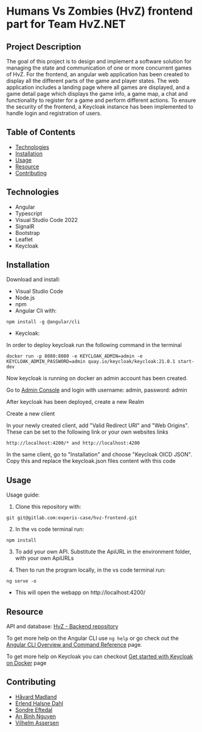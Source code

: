 # Humans Vs Zombies (HvZ) frontend part for Team HvZ.NET 

## Project Description
The goal of this project is to design and implement a software solution for managing the state and communication of one or more concurrent games of HvZ. For the frontend, an angular web application has been created to display all the different parts of the game and player states. The web application includes a landing page where all games are displayed, and a game detail page which displays the game info, a game map, a chat and functionality to register for a game and perform different actions. To ensure the security of the frontend, a Keycloak instance has been implemented to handle login and registration of users.

## Table of Contents

- [Technologies](#technologies)
- [Installation](#installation)
- [Usage](#usage)
- [Resource](#resource)
- [Contributing](#contributing)

## Technologies
* Angular
* Typescript
* Visual Studio Code 2022
* SignalR
* Bootstrap
* Leaflet
* Keycloak

## Installation

Download and install:
* Visual Studio Code
* Node.js
* npm
* Angular Cli with:
```
npm install -g @angular/cli
```
* Keycloak:

In order to deploy keycloak run the following command in the terminal
```
docker run -p 8080:8080 -e KEYCLOAK_ADMIN=admin -e KEYCLOAK_ADMIN_PASSWORD=admin quay.io/keycloak/keycloak:21.0.1 start-dev
```
Now keycloak is running on docker an admin account has been created.

Go to [Admin Console](http://localhost:8080/) and login with username: admin, password: admin

After keycloak has been deployed, create a new Realm

Create a new client

In your newly created client, add "Valid Redirect URI" and "Web Origins". These can be set to the following link or your own websites links
```
http://localhost:4200/* and http://localhost:4200
```

In the same client, go to "Installation" and choose "Keycloak OICD JSON". Copy this and replace the keycloak.json files content with this code

## Usage
Usage guide:

1. Clone this repository with: 
```
git git@gitlab.com:experis-case/hvz-frontend.git
```

2. In the vs code terminal run:
```
npm install
```

3. To add your own API. Substitute the ApiURL in the environment folder, with your own ApiURLs

4. Then to run the program locally, in the vs code terminal run:
```
ng serve -o
```
+ This will open the webapp on http://localhost:4200/

## Resource
API and database: [HvZ - Backend repository](https://gitlab.com/experis-case/hvz_backend)

To get more help on the Angular CLI use `ng help` or go check out the [Angular CLI Overview and Command Reference](https://angular.io/cli) page.

To get more help on Keycloak you can checkout [Get started with Keycloak on Docker](https://www.keycloak.org/getting-started/getting-started-docker) page

## Contributing

* [Håvard Madland](https://gitlab.com/havardmad/ "Håvard gitlab")
* [Erlend Halsne Dahl](https://gitlab.com/Erlend-Halsne-Dahl "Erlend gitlab")
* [Sondre Eftedal](https://gitlab.com/SondreEftedal "Sondre gitlab")
* [An Binh Nguyen](https://gitlab.com/anbinhnguy/ "An gitlab")
* [Vilhelm Assersen](https://gitlab.com/Vilhelm-Assersen "Vilhelm gitlab")